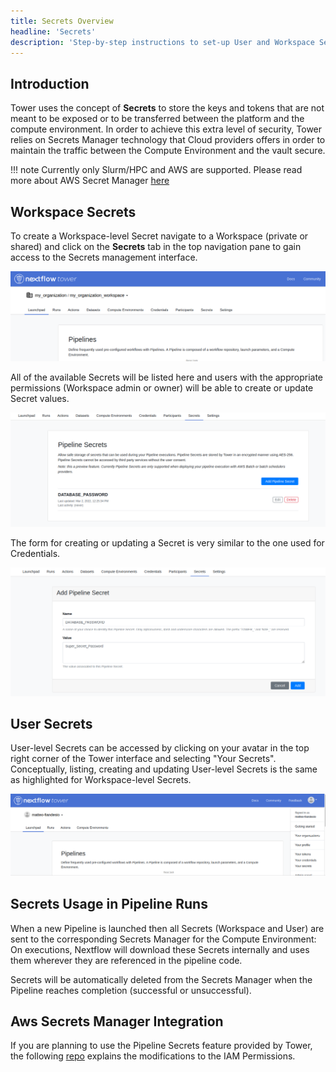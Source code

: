 ```yaml
---
title: Secrets Overview
headline: 'Secrets'
description: 'Step-by-step instructions to set-up User and Workspace Secrets in Tower.'
---
```


## Introduction

Tower uses the concept of **Secrets** to store the keys and tokens that are not meant to be exposed or to be transferred between the platform and the compute environment. In order to achieve this extra level of security, Tower relies on Secrets Manager technology that Cloud providers offers in order to maintain the traffic between the Compute Environment and the vault secure.

!!! note 
    Currently only Slurm/HPC and AWS are supported. Please read more about AWS Secret Manager [here](https://docs.aws.amazon.com/secretsmanager/index.html)

## Workspace Secrets

To create a Workspace-level Secret navigate to a Workspace (private or shared) and click on the **Secrets** tab in the top navigation pane to gain access to the Secrets management interface.

![](_images/workspace_secrets_and_credentials.png)

All of the available Secrets will be listed here and users with the appropriate permissions (Workspace admin or owner) will be able to create or update Secret values.

![](_images/secrets_list.png)

The form for creating or updating a Secret is very similar to the one used for Credentials.

![](_images/secrets_creation_form.png)

## User Secrets

User-level Secrets can be accessed by clicking on your avatar in the top right corner of the Tower interface and selecting "Your Secrets". Conceptually, listing, creating and updating User-level Secrets is the same as highlighted for Workspace-level Secrets. 

![](_images/personal_secrets_and_and_credentials.png)

## Secrets Usage in Pipeline Runs

When a new Pipeline is launched then all Secrets (Workspace and User) are sent to the corresponding Secrets Manager for the Compute Environment: On executions, Nextflow will download these Secrets internally and uses them wherever they are referenced in the pipeline code.

Secrets will be automatically deleted from the Secrets Manager when the Pipeline reaches completion (successful or unsuccessful).

## Aws Secrets Manager Integration

If you are planning to use the Pipeline Secrets feature provided by Tower, the following [repo](https://github.com/seqeralabs/nf-tower-aws) explains the modifications to the IAM Permissions.

